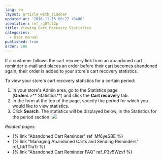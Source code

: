 ```yaml
---
lang: en
layout: article_with_sidebar
updated_at: '2016-11-15 00:27 +0400'
identifier: ref_rg0Tct2p
title: Viewing Cart Recovery Statistics
categories:
  - User manual
published: true
order: 180
---
```



If a customer follows the cart recovery link from an abandoned cart reminder e-mail and places an order before their cart becomes abandoned again, their order is added to your store's cart recovery statistics.

To view your store's cart recovery statistics for a certain period:

1.  In your store's Admin area, go to the Statistics page (**Orders** >** Statistics**) and click the **Cart recovery** tab. 
2.  In the form at the top of the page, specify the period for which you would like to view statistics.
3.  Click **Search**. The statistics will be displayed below, in the Statistics for the period section:
    ![]({{site.baseurl}}/attachments/7503956/8719207.png)

_Related pages:_

*   {% link "Abandoned Cart Reminder" ref_Mf6yeSBE %}
*   {% link "Managing Abandoned Carts and Sending Reminders" ref_hkTTIuTr %}
*   {% link "Abandoned Cart Reminder FAQ" ref_P3v5Wzvf %}
